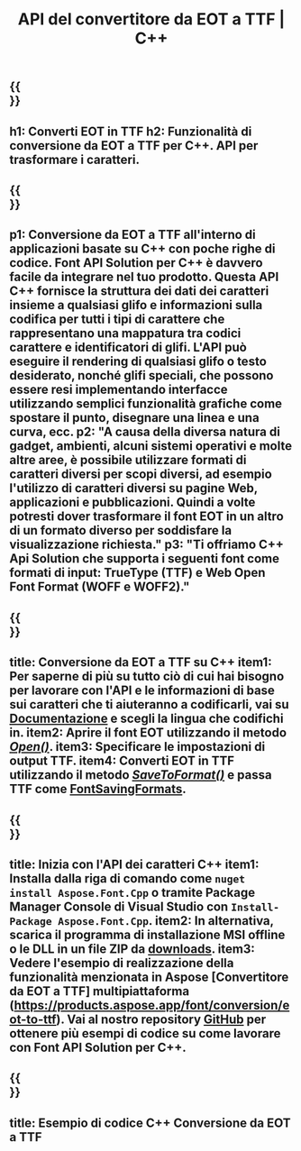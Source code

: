 ﻿---
translation: true
template: /_templates/conversion-child-cpp.md
title: API del convertitore da EOT a TTF | C++
description: Converti i caratteri EOT in TTF utilizzando questa API C++. La funzionalità di conversione funziona su Windows e Linux e in qualsiasi ambiente di sviluppo che supporta C++.
metakeywords: c++ EOT a TTF, EOT a TTF soluzioni c++, EOT a TTF font conerter cpp
url: /cpp/conversion/eot-to-ttf/
family: font
platformtag: cpp
feature: conversion
otherformats: WOFF WOFF2
---

{{<section banner>}}
---
h1: Converti EOT in TTF
h2: Funzionalità di conversione da EOT a TTF per C++. API per trasformare i caratteri.
---

{{<section overview>}}
---
p1: Conversione da EOT a TTF all'interno di applicazioni basate su С++ con poche righe di codice. Font API Solution per С++ è davvero facile da integrare nel tuo prodotto. Questa API C++ fornisce la struttura dei dati dei caratteri insieme a qualsiasi glifo e informazioni sulla codifica per tutti i tipi di carattere che rappresentano una mappatura tra codici carattere e identificatori di glifi. L'API può eseguire il rendering di qualsiasi glifo o testo desiderato, nonché glifi speciali, che possono essere resi implementando interfacce utilizzando semplici funzionalità grafiche come spostare il punto, disegnare una linea e una curva, ecc.
p2: "A causa della diversa natura di gadget, ambienti, alcuni sistemi operativi e molte altre aree, è possibile utilizzare formati di caratteri diversi per scopi diversi, ad esempio l'utilizzo di caratteri diversi su pagine Web, applicazioni e pubblicazioni. Quindi a volte potresti dover trasformare il font EOT in un altro di un formato diverso per soddisfare la visualizzazione richiesta."
p3: "Ti offriamo С++ Api Solution che supporta i seguenti font come formati di input: TrueType (TTF) e Web Open Font Format (WOFF e WOFF2)."
---

{{<section feature1>}}
---
title: Conversione da EOT a TTF su C++
item1: Per saperne di più su tutto ciò di cui hai bisogno per lavorare con l'API e le informazioni di base sui caratteri che ti aiuteranno a codificarli, vai su [Documentazione](https://docs.aspose.com/font/) e scegli la lingua che codifichi in.
item2: Aprire il font EOT utilizzando il metodo [*Open()*](https://reference.aspose.com/font/cpp/class/aspose.font.font#ac2387bf04ccb5bac51cf37984d4ebf33).
item3: Specificare le impostazioni di output TTF.
item4: Converti EOT in TTF utilizzando il metodo [*SaveToFormat()*](https://reference.aspose.com/font/cpp/class/aspose.font.font#a670ea97404fd72c2e51b0e8c543c8a45) e passa TTF come [FontSavingFormats](https://reference.aspose.com/font/cpp/namespace/aspose.font#a93d0dcc7c00f5c7027d60e14a5433c74).
---

{{<section feature2>}}
---
title: Inizia con l'API dei caratteri C++
item1: Installa dalla riga di comando come ```nuget install Aspose.Font.Cpp``` o tramite Package Manager Console di Visual Studio con ```Install-Package Aspose.Font.Cpp```.
item2: In alternativa, scarica il programma di installazione MSI offline o le DLL in un file ZIP da [downloads](https://downloads.aspose.com/font/cpp).
item3: Vedere l'esempio di realizzazione della funzionalità menzionata in Aspose [Convertitore da EOT a TTF] multipiattaforma (https://products.aspose.app/font/conversion/eot-to-ttf). Vai al nostro repository [GitHub](https://github.com/aspose-font/Aspose.Font-Documentation/tree/master/cpp-examples) per ottenere più esempi di codice su come lavorare con Font API Solution per C++.
---

{{<section codeexample>}}
---
title: Esempio di codice C++ Conversione da EOT a TTF
---